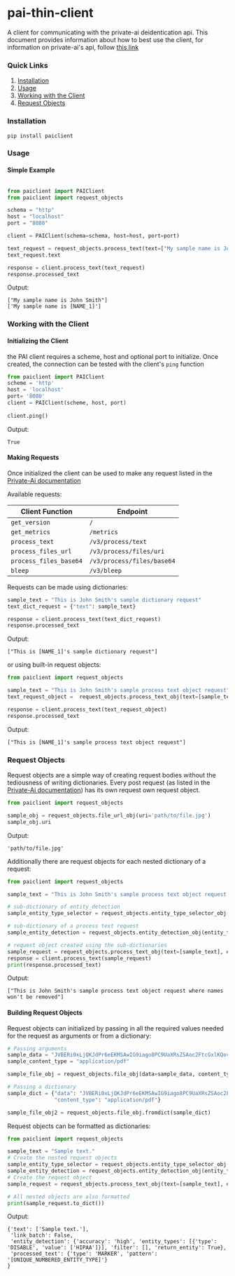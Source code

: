 # pai-thin-client

A client for communicating with the private-ai deidentication api. This document provides information about how to best use the client, for information on private-ai's api, follow [this link][1]

### Quick Links
1. [Installation](#installation)
2. [Usage](#usage)
3. [Working with the Client](#client)
3. [Request Objects](#request-objects)

### Installation <a name=installation></a>

```
pip install paiclient
```

### Usage <a name=usage></a>

#### Simple Example
```python

from paiclient import PAIClient
from paiclient import request_objects

schema = "http"
host = "localhost"
port = "8080"

client = PAIClient(schema=schema, host=host, port=port)

text_request = request_objects.process_text(text=["My sample name is John Smith"])
text_request.text

response = client.process_text(text_request)
response.processed_text


```
Output:
```
["My sample name is John Smith"]
['My sample name is [NAME_1]']
```

### Working with the Client <a name=client></a>

#### Initializing the Client

the PAI client requires a scheme, host and optional port to initialize.
Once created, the connection can be tested with the client's `ping` function

```python
from paiclient import PAIClient
scheme = 'http'
host = 'localhost'
port= '8080'
client = PAIClient(scheme, host, port)
 
client.ping()
```
Output:
```
True
```

#### Making Requests

Once initialized the client can be used to make any request listed in the [Private-Ai documentation][1]

Available requests:

| Client Function        | Endpoint                   |
| ---------------        | --------                   |
| `get_version`          | `/`                        |
| `get_metrics`          | `/metrics`                 |
| `process_text`         | `/v3/process/text`         |
| `process_files_url`    | `/v3/process/files/uri`    |
| `process_files_base64` | `/v3/process/files/base64` |
| `bleep`                | `/v3/bleep`                |

Requests can be made using dictionaries:
```python
sample_text = "This is John Smith's sample dictionary request"
text_dict_request = {"text": sample_text}

response = client.process_text(text_dict_request)
response.processed_text
```
Output:
```
["This is [NAME_1]'s sample dictionary request"]
```

or using built-in request objects:

```python
from paiclient import request_objects

sample_text = "This is John Smith's sample process text object request"
text_request_object =  request_objects.process_text_obj(text=[sample_text])

response = client.process_text(text_request_object)
response.processed_text
```
Output:
```
["This is [NAME_1]'s sample process text object request"]
```


### Request Objects <a name=request-objects></a>
Request objects are a simple way of creating request bodies without the tediousness of writing dictionaries. Every post request (as listed in the [Private-Ai documentation][1]) has its own request own request object. 
```python
from paiclient import request_objects

sample_obj = request_objects.file_url_obj(uri='path/to/file.jpg')
sample_obj.uri
```
Output:
```
'path/to/file.jpg'
```

Additionally there are request objects for each nested dictionary of a request:
```python 
from paiclient import request_objects

sample_text = "This is John Smith's sample process text object request where names won't be removed"

# sub-dictionary of entity_detection
sample_entity_type_selector = request_objects.entity_type_selector_obj(type="DISABLE", value=['NAME', 'NAME_GIVEN', 'NAME_FAMILY'])

# sub-dictionary of a process text request
sample_entity_detection = request_objects.entity_detection_obj(entity_types=[sample_entity_type_selector])

# request object created using the sub-dictionaries
sample_request = request_objects.process_text_obj(text=[sample_text], entity_detection=sample_entity_detection)
response = client.process_text(sample_request)
print(response.processed_text)
```
Output:
```
["This is John Smith's sample process text object request where names won't be removed"]
```

#### Building Request Objects
Request objects can initialized by passing in all the required values needed for the request as arguments or from a dictionary:
```python
# Passing arguments 
sample_data = "JVBERi0xLjQKJdPr6eEKMSAwIG9iago8PC9UaXRsZSAoc2FtcGxlKQovUHJvZHVj..."
sample_content_type = "application/pdf"

sample_file_obj = request_objects.file_obj(data=sample_data, content_type=sample_content_type)

# Passing a dictionary
sample_dict = {"data": "JVBERi0xLjQKJdPr6eEKMSAwIG9iago8PC9UaXRsZSAoc2FtcGxlKQovUHJvZHVj...",
               "content_type": "application/pdf"}

sample_file_obj2 = request_objects.file_obj.fromdict(sample_dict)
```

Request objects can be formatted as dictionaries:
```python
from paiclient import request_objects

sample_text = "Sample text."
# Create the nested request objects
sample_entity_type_selector = request_objects.entity_type_selector_obj(type="DISABLE", value=['HIPAA'])
sample_entity_detection = request_objects.entity_detection_obj(entity_types=[sample_entity_type_selector])
# Create the request object
sample_request = request_objects.process_text_obj(text=[sample_text], entity_detection=sample_entity_detection)

# All nested objects are also formatted
print(sample_request.to_dict())
```
Output:
```
{'text': ['Sample text.'], 
 'link_batch': False, 
 'entity_detection': {'accuracy': 'high', 'entity_types': [{'type': 'DISABLE', 'value': ['HIPAA']}], 'filter': [], 'return_entity': True}, 
 'processed_text': {'type': 'MARKER', 'pattern': '[UNIQUE_NUMBERED_ENTITY_TYPE]'}
}
```


[1]:https://docs.private-ai.com/reference/latest/operation/process_text_v3_process_text_post/